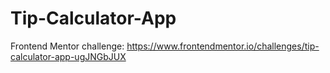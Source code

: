 # Tip-Calculator-App
Frontend Mentor challenge: https://www.frontendmentor.io/challenges/tip-calculator-app-ugJNGbJUX
